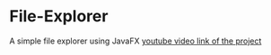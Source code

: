 # File-Explorer
A simple file explorer using JavaFX
[youtube video link of the project](https://youtu.be/xtxEW2Zf3VY)

